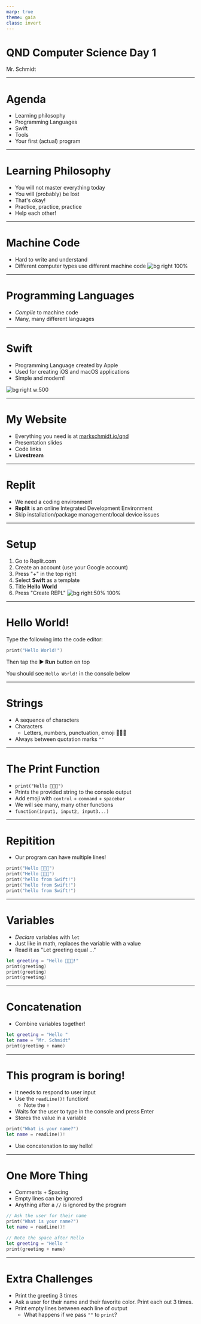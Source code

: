 ```yaml
---
marp: true
theme: gaia
class: invert
---
```


# QND Computer Science Day 1 
Mr. Schmidt

---

# Agenda

- Learning philosophy
- Programming Languages
- Swift
- Tools
- Your first (actual) program

---

# Learning Philosophy

- You will not master everything today
- You will (probably) be lost
- That's okay!
- Practice, practice, practice
- Help each other!

---

# Machine Code 

- Hard to write and understand
- Different computer types use different machine code
![bg right 100%](../assets/assembly.png)

---

# Programming Languages

- *Compile* to machine code
- Many, many different languages

---

# Swift

- Programming Language created by Apple
- Used for creating iOS and macOS applications
- Simple and modern!

![bg right w:500](../assets/swift.jpeg)

--- 

# My Website

- Everything you need is at [markschmidt.io/qnd]()
- Presentation slides
- Code links
- **Livestream**

---

# Replit

- We need a coding environment
- **Replit** is an online Integrated Development Environment
- Skip installation/package management/local device issues 

---

# Setup

1. Go to Replit.com
2. Create an account (use your Google account)
3.  Press "+" in the top right
4.  Select **Swift** as a template
5.  Title **Hello World**
6.  Press "Create REPL"
![bg right:50% 100%](../assets/repl-setup.png)


---

# Hello World!

Type the following into the code editor:

```swift
print("Hello World!")
```

Then tap the **▶️ Run** button on top

You should see `Hello World!` in the console below

---

# Strings

- A sequence of characters
- Characters
  - Letters, numbers, punctuation, emoji 🚀🚀🚀
- Always between quotation marks `""`
---

# The Print Function

- `print("Hello 🦀🦀🦀")`
- Prints the provided string to the console output
- Add emoji with `control` + `command` + `spacebar`
- We will see many, many other functions
- `function(input1, input2, input3...)`

---

# Repitition

- Our program can have multiple lines!

```swift
print("Hello 🦀🦀🦀")
print("Hello 🦀🦀🦀")
print("hello from Swift!")
print("hello from Swift!")
print("hello from Swift!")
```

--- 
# Variables

- *Declare* variables with `let`
- Just like in math, replaces the variable with a value
- Read it as "Let greeting equal ..."

```swift
let greeting = "Hello 🦀🦀🦀!"
print(greeting)
print(greeting)
print(greeting)
```

---
# Concatenation

- Combine variables together!

```swift
let greeting = "Hello "
let name = "Mr. Schmidt"
print(greeting + name)
```
---

# This program is boring!

- It needs to respond to user input
- Use the `readLine()!` function!
  - Note the `!`
- Waits for the user to type in the console and press Enter
- Stores the value in a variable

```swift
print("What is your name?")
let name = readLine()!
```
- Use concatenation to say hello!

---

# One More Thing

- Comments + Spacing
- Empty lines can be ignored
- Anything after a `//` is ignored by the program

```swift
// Ask the user for their name
print("What is your name?")
let name = readLine()!

// Note the space after Hello
let greeting = "Hello "
print(greeting + name)
```


---

# Extra Challenges

- Print the greeting 3 times
- Ask a user for their name and their favorite color. Print each out 3 times.
- Print empty lines between each line of output
  - What happens if we pass `""` to `print`?